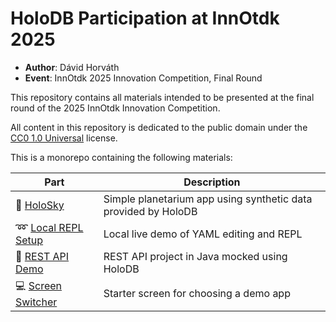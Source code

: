 # HoloDB Participation at InnOtdk 2025

- **Author**: Dávid Horváth
- **Event**: InnOtdk 2025 Innovation Competition, Final Round

This repository contains all materials intended to be presented
at the final round of the 2025 InnOtdk Innovation Competition.

All content in this repository is dedicated to the public domain under the
[CC0 1.0 Universal](https://creativecommons.org/publicdomain/zero/1.0/legalcode)
license.

This is a monorepo containing the following materials:

| Part | Description |
| --- | --- |
| :stars: [HoloSky](holosky/) | Simple planetarium app using synthetic data provided by HoloDB |
| :loop: [Local REPL Setup](local-repl-setup/) | Local live demo of YAML editing and REPL |
| :link: [REST API Demo](rest-demo/) | REST API project in Java mocked using HoloDB |
| :computer: [Screen Switcher](screen-switcher/) | Starter screen for choosing a demo app |
